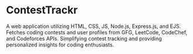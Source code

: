 # ContestTrackr

A web application utilizing HTML, CSS, JS, Node.js, Express.js, and EJS. Fetches coding contests and user profiles from GFG, LeetCode, CodeChef, and Codeforces APIs. Simplifying contest tracking and providing personalized insights for coding enthusiasts.
